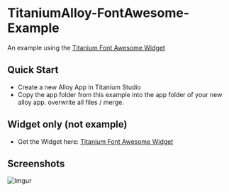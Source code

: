 TitaniumAlloy-FontAwesome-Example
=================================

An example using the [Titanium Font Awesome Widget](https://github.com/MattMcFarland/com.mattmcfarland.fontawesome)


## Quick Start

* Create a new Alloy App in Titanium Studio
* Copy the app folder from this example into the app folder of your new alloy app. overwrite all files / merge.

## Widget only (not example)
* Get the Widget here:  [Titanium Font Awesome Widget](https://github.com/MattMcFarland/com.mattmcfarland.fontawesome)

## Screenshots

![Imgur](http://i.imgur.com/xuUFdQE.png)


